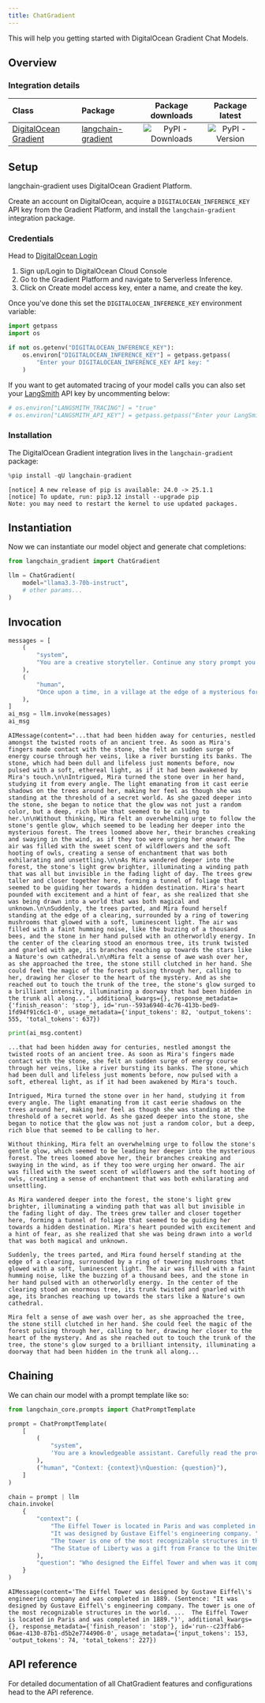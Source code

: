 ```yaml
---
title: ChatGradient
---
```


This will help you getting started with DigitalOcean Gradient Chat Models.

## Overview
### Integration details

| Class | Package | Package downloads | Package latest |
| :--- | :--- | :---: | :---: |
| [DigitalOcean Gradient](https://python.langchain.com/docs/api_reference/llms/langchain_gradient.llms.LangchainGradient/) | [langchain-gradient](https://python.langchain.com/docs/api_reference/langchain-gradient_api_reference/) | ![PyPI - Downloads](https://img.shields.io/pypi/dm/langchain-gradient?style=flat-square&label=%20) | ![PyPI - Version](https://img.shields.io/pypi/v/langchain-gradient?style=flat-square&label=%20) |


## Setup

langchain-gradient uses DigitalOcean Gradient Platform.

Create an account on DigitalOcean, acquire a `DIGITALOCEAN_INFERENCE_KEY` API key from the Gradient Platform, and install the `langchain-gradient` integration package.

### Credentials

Head to [DigitalOcean Login](https://cloud.digitalocean.com/login)

1. Sign up/Login to DigitalOcean Cloud Console
2. Go to the Gradient Platform and navigate to Serverless Inference.
3. Click on Create model access key, enter a name, and create the key.

Once you've done this set the `DIGITALOCEAN_INFERENCE_KEY` environment variable:


```python
import getpass
import os

if not os.getenv("DIGITALOCEAN_INFERENCE_KEY"):
    os.environ["DIGITALOCEAN_INFERENCE_KEY"] = getpass.getpass(
        "Enter your DIGITALOCEAN_INFERENCE_KEY API key: "
    )
```

If you want to get automated tracing of your model calls you can also set your [LangSmith](https://docs.smith.langchain.com/) API key by uncommenting below:


```python
# os.environ["LANGSMITH_TRACING"] = "true"
# os.environ["LANGSMITH_API_KEY"] = getpass.getpass("Enter your LangSmith API key: ")
```

### Installation

The DigitalOcean Gradient integration lives in the `langchain-gradient` package:


```python
%pip install -qU langchain-gradient
```
```output
[notice] A new release of pip is available: 24.0 -> 25.1.1
[notice] To update, run: pip3.12 install --upgrade pip
Note: you may need to restart the kernel to use updated packages.
```
## Instantiation

Now we can instantiate our model object and generate chat completions:


```python
from langchain_gradient import ChatGradient

llm = ChatGradient(
    model="llama3.3-70b-instruct",
    # other params...
)
```

## Invocation


```python
messages = [
    (
        "system",
        "You are a creative storyteller. Continue any story prompt you receive in an engaging and imaginative way.",
    ),
    (
        "human",
        "Once upon a time, in a village at the edge of a mysterious forest, a young girl named Mira found a glowing stone...",
    ),
]
ai_msg = llm.invoke(messages)
ai_msg
```



```output
AIMessage(content="...that had been hidden away for centuries, nestled amongst the twisted roots of an ancient tree. As soon as Mira's fingers made contact with the stone, she felt an sudden surge of energy course through her veins, like a river bursting its banks. The stone, which had been dull and lifeless just moments before, now pulsed with a soft, ethereal light, as if it had been awakened by Mira's touch.\n\nIntrigued, Mira turned the stone over in her hand, studying it from every angle. The light emanating from it cast eerie shadows on the trees around her, making her feel as though she was standing at the threshold of a secret world. As she gazed deeper into the stone, she began to notice that the glow was not just a random color, but a deep, rich blue that seemed to be calling to her.\n\nWithout thinking, Mira felt an overwhelming urge to follow the stone's gentle glow, which seemed to be leading her deeper into the mysterious forest. The trees loomed above her, their branches creaking and swaying in the wind, as if they too were urging her onward. The air was filled with the sweet scent of wildflowers and the soft hooting of owls, creating a sense of enchantment that was both exhilarating and unsettling.\n\nAs Mira wandered deeper into the forest, the stone's light grew brighter, illuminating a winding path that was all but invisible in the fading light of day. The trees grew taller and closer together here, forming a tunnel of foliage that seemed to be guiding her towards a hidden destination. Mira's heart pounded with excitement and a hint of fear, as she realized that she was being drawn into a world that was both magical and unknown.\n\nSuddenly, the trees parted, and Mira found herself standing at the edge of a clearing, surrounded by a ring of towering mushrooms that glowed with a soft, luminescent light. The air was filled with a faint humming noise, like the buzzing of a thousand bees, and the stone in her hand pulsed with an otherworldly energy. In the center of the clearing stood an enormous tree, its trunk twisted and gnarled with age, its branches reaching up towards the stars like a Nature's own cathedral.\n\nMira felt a sense of awe wash over her, as she approached the tree, the stone still clutched in her hand. She could feel the magic of the forest pulsing through her, calling to her, drawing her closer to the heart of the mystery. And as she reached out to touch the trunk of the tree, the stone's glow surged to a brilliant intensity, illuminating a doorway that had been hidden in the trunk all along...", additional_kwargs={}, response_metadata={'finish_reason': 'stop'}, id='run--593a6940-4c76-413b-bed9-1fd94f91c6c1-0', usage_metadata={'input_tokens': 82, 'output_tokens': 555, 'total_tokens': 637})
```



```python
print(ai_msg.content)
```
```output
...that had been hidden away for centuries, nestled amongst the twisted roots of an ancient tree. As soon as Mira's fingers made contact with the stone, she felt an sudden surge of energy course through her veins, like a river bursting its banks. The stone, which had been dull and lifeless just moments before, now pulsed with a soft, ethereal light, as if it had been awakened by Mira's touch.

Intrigued, Mira turned the stone over in her hand, studying it from every angle. The light emanating from it cast eerie shadows on the trees around her, making her feel as though she was standing at the threshold of a secret world. As she gazed deeper into the stone, she began to notice that the glow was not just a random color, but a deep, rich blue that seemed to be calling to her.

Without thinking, Mira felt an overwhelming urge to follow the stone's gentle glow, which seemed to be leading her deeper into the mysterious forest. The trees loomed above her, their branches creaking and swaying in the wind, as if they too were urging her onward. The air was filled with the sweet scent of wildflowers and the soft hooting of owls, creating a sense of enchantment that was both exhilarating and unsettling.

As Mira wandered deeper into the forest, the stone's light grew brighter, illuminating a winding path that was all but invisible in the fading light of day. The trees grew taller and closer together here, forming a tunnel of foliage that seemed to be guiding her towards a hidden destination. Mira's heart pounded with excitement and a hint of fear, as she realized that she was being drawn into a world that was both magical and unknown.

Suddenly, the trees parted, and Mira found herself standing at the edge of a clearing, surrounded by a ring of towering mushrooms that glowed with a soft, luminescent light. The air was filled with a faint humming noise, like the buzzing of a thousand bees, and the stone in her hand pulsed with an otherworldly energy. In the center of the clearing stood an enormous tree, its trunk twisted and gnarled with age, its branches reaching up towards the stars like a Nature's own cathedral.

Mira felt a sense of awe wash over her, as she approached the tree, the stone still clutched in her hand. She could feel the magic of the forest pulsing through her, calling to her, drawing her closer to the heart of the mystery. And as she reached out to touch the trunk of the tree, the stone's glow surged to a brilliant intensity, illuminating a doorway that had been hidden in the trunk all along...
```
## Chaining

We can chain our model with a prompt template like so:



```python
from langchain_core.prompts import ChatPromptTemplate

prompt = ChatPromptTemplate(
    [
        (
            "system",
            'You are a knowledgeable assistant. Carefully read the provided context and answer the user\'s question. If the answer is present in the context, cite the relevant sentence. If not, reply with "Not found in context."',
        ),
        ("human", "Context: {context}\nQuestion: {question}"),
    ]
)

chain = prompt | llm
chain.invoke(
    {
        "context": (
            "The Eiffel Tower is located in Paris and was completed in 1889. "
            "It was designed by Gustave Eiffel's engineering company. "
            "The tower is one of the most recognizable structures in the world. "
            "The Statue of Liberty was a gift from France to the United States."
        ),
        "question": "Who designed the Eiffel Tower and when was it completed?",
    }
)
```



```output
AIMessage(content='The Eiffel Tower was designed by Gustave Eiffel\'s engineering company and was completed in 1889. (Sentence: "It was designed by Gustave Eiffel\'s engineering company. The tower is one of the most recognizable structures in the world. ...  The Eiffel Tower is located in Paris and was completed in 1889.")', additional_kwargs={}, response_metadata={'finish_reason': 'stop'}, id='run--c23ffab6-06ae-4130-87b1-d5b2e7744906-0', usage_metadata={'input_tokens': 153, 'output_tokens': 74, 'total_tokens': 227})
```


## API reference

For detailed documentation of all ChatGradient features and configurations head to the API reference.
